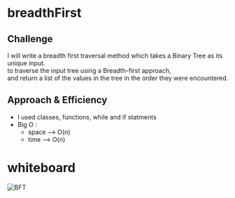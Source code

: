 # breadthFirst

## Challenge
I will write a breadth first traversal method which takes a Binary Tree as its unique input.  
to traverse the input tree using a Breadth-first approach,  
and return a list of the values in the tree in the order they were encountered.  



## Approach & Efficiency
- I used classes, functions, while and if statments 
- Big O : 
     - space --> O(n)
     - time --> O(n)

# whiteboard
![BFT](../assets/breadthFirst.PNG)




